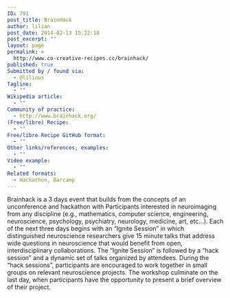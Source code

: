```yaml
---
ID: 791
post_title: BrainHack
author: lilian
post_date: 2014-02-13 15:22:18
post_excerpt: ""
layout: page
permalink: >
  http://www.co-creative-recipes.cc/brainhack/
published: true
Submitted by / found via:
  - @lilious
Tagline:
  - ""
Wikipedia article:
  - ""
Community of practice:
  - http://www.brainhack.org/
(Free/libre) Recipe:
  - ""
Free/libre Recipe GitHub format:
  - ""
Other links/references, examples:
  - ""
Video example:
  - ""
Related formats:
  - Hackathon, Barcamp
---
```

Brainhack is a 3 days event that builds from the concepts of an unconference and hackathon with Participants interested in neuroimaging from any discipline (e.g., mathematics, computer science, engineering, neuroscience, psychology, psychiatry, neurology, medicine, art, etc…). Each of the next three days begins with an “Ignite Session” in which distinguished neuroscience researchers give 15 minute talks that address wide questions in neuroscience that would benefit from open, interdisciplinary collaborations. The “Ignite Session” is followed by a “hack session” and a dynamic set of talks organized by attendees. During the “hack sessions”, participants are encouraged to work together in small groups on relevant neuroscience projects. The workshop culminate on the last day, when participants have the opportunity to present a brief overview of their project.